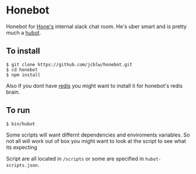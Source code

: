 # Honebot

Honebot for [Hone's](http://gohone.com) internal slack chat room. He's uber smart and is pretty much a [hubot](https://hubot.github.com/).

## To install

```
$ git clone https://github.com/jcblw/honebot.git
$ cd honebot
$ npm install
```

Also if you dont have [redis](https://hubot.github.com/) you might want to install it for honebot's redis brain.

## To run

```
$ bin/hubot 
```

Some scripts will want differnt dependencies and enviroments variables. So not all will work out of box you might want to look at the script to see what its expecting

Script are all located in `/scripts` or some are specified in `hubot-scripts.json`.
